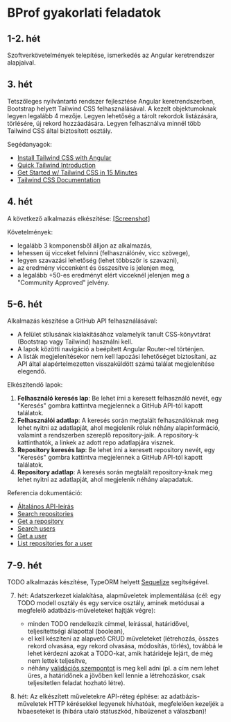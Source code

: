 # BProf gyakorlati feladatok

## 1-2. hét
Szoftverkövetelmények telepítése, ismerkedés az Angular keretrendszer alapjaival.

## 3. hét
Tetszőleges nyilvántartó rendszer fejlesztése Angular keretrendszerben, Bootstrap helyett Tailwind CSS felhasználásával. A kezelt objektumoknak legyen legalább 4 mezője. Legyen lehetőség a tárolt rekordok listázására, törlésére, új rekord hozzáadására. Legyen felhasználva minnél több Tailwind CSS által biztosított osztály.

Segédanyagok:
- [Install Tailwind CSS with Angular](https://tailwindcss.com/docs/guides/angular)
- [Quick Tailwind Introduction](https://www.better.dev/quick-tailwind-introduction)
- [Get Started w/ Tailwind CSS in 15 Minutes](https://www.youtube.com/watch?v=6zIuAyLZPH0)
- [Tailwind CSS Documentation](https://tailwindcss.com/docs/installation)

## 4. hét 
A következő alkalmazás elkészítése: [[Screenshot]](assets/images/component-interaction-jokes-list.png)

Követelmények:
- legalább 3 komponensből álljon az alkalmazás,
- lehessen új vicceket felvinni (felhasználónév, vicc szövege),
- legyen szavazási lehetőség (lehet többször is szavazni),
- az eredmény viccenként és összesítve is jelenjen meg,
- a legalább +50-es eredményt elért vicceknél jelenjen meg a "Community Approved" jelvény.

## 5-6. hét
Alkalmazás készítése a GitHub API felhasználásával:
- A felület stílusának kialakításához valamelyik tanult CSS-könyvtárat (Bootstrap vagy Tailwind) használni kell.
- A lapok közötti navigáció a beépített Angular Router-rel történjen.
- A listák megjelenítésekor nem kell lapozási lehetőséget biztosítani, az API által alapértelmezetten visszaküldött számú találat megjelenítése elegendő.

Elkészítendő lapok:
1) **Felhasználó keresés lap**: Be lehet írni a keresett felhasználó nevét, egy "Keresés" gombra kattintva megjelennek a GitHub API-tól kapott találatok.
2) **Felhasználói adatlap**: A keresés során megtalált felhasználóknak meg lehet nyitni az adatlapját, ahol megjelenik róluk néhány alapinformáció, valamint a rendszerben szereplő repository-jaik. A repository-k kattinthatók, a linkek az adott repo adatlapjára visznek.
3) **Repository keresés lap**: Be lehet írni a keresett repository nevét, egy "Keresés" gombra kattintva megjelennek a GitHub API-tól kapott találatok.
4) **Repository adatlap**: A keresés során megtalált repository-knak meg lehet nyitni az adatlapját, ahol megjelenik néhány alapadatuk.

Referencia dokumentáció:
- [Általános API-leírás](https://docs.github.com/en/rest/overview/resources-in-the-rest-api)
- [Search repositories](https://docs.github.com/en/rest/reference/search#search-repositories)
- [Get a repository](https://docs.github.com/en/rest/reference/repos#get-a-repository)
- [Search users](https://docs.github.com/en/rest/reference/search#search-users)
- [Get a user](https://docs.github.com/en/rest/reference/users#get-a-user)
- [List repositories for a user](https://docs.github.com/en/rest/reference/repos#list-repositories-for-a-user)

## 7-9. hét
TODO alkalmazás készítése, TypeORM helyett [Sequelize](https://sequelize.org/v6/index.html) segítségével.

7. hét: Adatszerkezet kialakítása, alapműveletek implementálása (cél: egy TODO modell osztály és egy service osztály, aminek metódusai a megfelelő adatbázis-műveleteket hajtják végre):
   - minden TODO rendelkezik címmel, leírással, határidővel, teljesítettségi állapottal (boolean),
   - el kell készíteni az alapvető CRUD műveleteket (létrehozás, összes rekord olvasása, egy rekord olvasása, módosítás, törlés), továbbá le lehet kérdezni azokat a TODO-kat, amik határideje lejárt, de még nem lettek teljesítve,
   - néhány [validációs szempontot](https://sequelize.org/v6/manual/validations-and-constraints.html) is meg kell adni (pl. a cím nem lehet üres, a határidőnek a jövőben kell lennie a létrehozáskor, csak teljesítetlen feladat hozható létre).

8. hét: Az elkészített műveletekre API-réteg építése: az adatbázis-műveletek HTTP kérésekkel legyenek hívhatóak, megfelelően kezeljék a hibaeseteket is (hibára utaló státuszkód, hibaüzenet a válaszban)!

<!--
1. hét: Felhasználói felület készítése Angular segítségével:
   - 1. lap: TODO-k listázása, létrehozása, módosítása (teljesítettre állítása), törlése.
   - 2. lap: lejárt határidejű, teljesítetlen feladatok listázása.
-->
